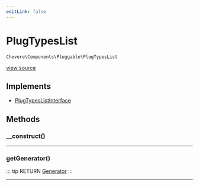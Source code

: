 ```yaml
---
editLink: false
---
```


# PlugTypesList

`Chevere\Components\Pluggable\PlugTypesList`

[view source](https://github.com/chevere/chevere/blob/master/Pluggable/PlugTypesList.php)

## Implements

- [PlugTypesListInterface](../../Interfaces/Pluggable/PlugTypesListInterface.md)

## Methods

### __construct()

---

### getGenerator()

::: tip RETURN
[Generator](https://www.php.net/manual/class.generator)
:::

---
